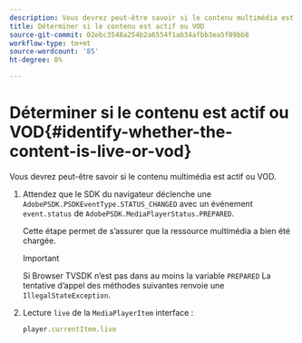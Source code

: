 ```yaml
---
description: Vous devrez peut-être savoir si le contenu multimédia est actif ou VOD.
title: Déterminer si le contenu est actif ou VOD
source-git-commit: 02ebc3548a254b2a6554f1ab34afbb3ea5f09bb8
workflow-type: tm+mt
source-wordcount: '85'
ht-degree: 0%

---
```


# Déterminer si le contenu est actif ou VOD{#identify-whether-the-content-is-live-or-vod}

Vous devrez peut-être savoir si le contenu multimédia est actif ou VOD.

1. Attendez que le SDK du navigateur déclenche une `AdobePSDK.PSDKEventType.STATUS_CHANGED` avec un événement `event.status` de `AdobePSDK.MediaPlayerStatus.PREPARED`.

   Cette étape permet de s’assurer que la ressource multimédia a bien été chargée.

   >[!IMPORTANT]
   >
   >Si Browser TVSDK n’est pas dans au moins la variable `PREPARED` La tentative d’appel des méthodes suivantes renvoie une `IllegalStateException`.

1. Lecture `live` de la `MediaPlayerItem` interface :

   ```js
   player.currentItem.live
   ```
